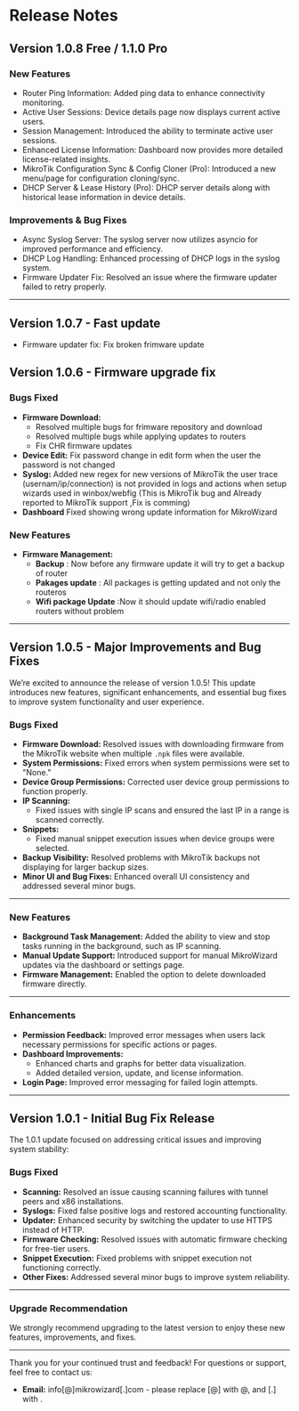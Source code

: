 # Release Notes  

## Version 1.0.8 Free / 1.1.0 Pro

### New Features  
- Router Ping Information: Added ping data to enhance connectivity monitoring.  
- Active User Sessions: Device details page now displays current active users.  
- Session Management: Introduced the ability to terminate active user sessions.  
- Enhanced License Information: Dashboard now provides more detailed license-related insights.  
- MikroTik Configuration Sync & Config Cloner (Pro): Introduced a new menu/page for configuration cloning/sync.  
- DHCP Server & Lease History (Pro): DHCP server details along with historical lease information in device details.  

### Improvements & Bug Fixes  
- Async Syslog Server: The syslog server now utilizes asyncio for improved performance and efficiency.  
- DHCP Log Handling: Enhanced processing of DHCP logs in the syslog system.  
- Firmware Updater Fix: Resolved an issue where the firmware updater failed to retry properly.  
---

## Version 1.0.7 - Fast update
- Firmware updater fix: Fix broken frimware update


## Version 1.0.6 - Firmware upgrade fix  

### Bugs Fixed  

- **Firmware Download:** 
  - Resolved multiple bugs for frimware repository and download
  - Resolved multiple bugs while applying updates to routers
  - Fix CHR firmware updates
- **Device Edit:** Fix password change in edit form when the user the password is not changed
- **Syslog:** Added new regex for new versions of MikroTik the user trace (usernam/ip/connection) is not provided in logs and actions when setup wizards used in winbox/webfig (This is MikroTik bug and Already reported to MikroTik support ,Fix is comming)
- **Dashboard** Fixed showing wrong update information for MikroWizard
### New Features  
- **Firmware Management:** 
  - **Backup** : Now before any firmware update it will try to get a backup of router
  - **Pakages update** : All packages is getting updated and not only the routeros
  - **Wifi package  Update** :Now it should update wifi/radio enabled routers without problem

---
## Version 1.0.5 - Major Improvements and Bug Fixes  

We’re excited to announce the release of version 1.0.5! This update introduces new features, significant enhancements, and essential bug fixes to improve system functionality and user experience.  

### Bugs Fixed  

- **Firmware Download:** Resolved issues with downloading firmware from the MikroTik website when multiple `.npk` files were available.  
- **System Permissions:** Fixed errors when system permissions were set to "None."  
- **Device Group Permissions:** Corrected user device group permissions to function properly.  
- **IP Scanning:**  
  - Fixed issues with single IP scans and ensured the last IP in a range is scanned correctly.
- **Snippets:**  
  - Fixed manual snippet execution issues when device groups were selected.  
- **Backup Visibility:** Resolved problems with MikroTik backups not displaying for larger backup sizes.  
- **Minor UI and Bug Fixes:** Enhanced overall UI consistency and addressed several minor bugs.  

---

### New Features  

- **Background Task Management:** Added the ability to view and stop tasks running in the background, such as IP scanning.  
- **Manual Update Support:** Introduced support for manual MikroWizard updates via the dashboard or settings page.  
- **Firmware Management:** Enabled the option to delete downloaded firmware directly.  

---

### Enhancements  

- **Permission Feedback:** Improved error messages when users lack necessary permissions for specific actions or pages.  
- **Dashboard Improvements:**  
  - Enhanced charts and graphs for better data visualization.  
  - Added detailed version, update, and license information.  
- **Login Page:** Improved error messaging for failed login attempts.  

---

## Version 1.0.1 - Initial Bug Fix Release  

The 1.0.1 update focused on addressing critical issues and improving system stability:  

### Bugs Fixed  

- **Scanning:** Resolved an issue causing scanning failures with tunnel peers and x86 installations.  
- **Syslogs:** Fixed false positive logs and restored accounting functionality.  
- **Updater:** Enhanced security by switching the updater to use HTTPS instead of HTTP.  
- **Firmware Checking:** Resolved issues with automatic firmware checking for free-tier users.  
- **Snippet Execution:** Fixed problems with snippet execution not functioning correctly.  
- **Other Fixes:** Addressed several minor bugs to improve system reliability.  

---

### Upgrade Recommendation  

We strongly recommend upgrading to the latest version to enjoy these new features, improvements, and fixes.  

---

Thank you for your continued trust and feedback! For questions or support, feel free to contact us:  

- **Email:** info[@]mikrowizard[.]com - please replace [@] with @, and [.] with .